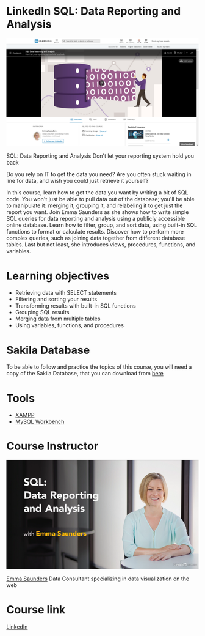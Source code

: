 # LinkedIn SQL: Data Reporting and Analysis

![Simple DataTables using Bootstrap 4](https://github.com/satrianivzla/LinkedIn-SQL/blob/main/curso1.png)

SQL: Data Reporting and Analysis
Don't let your reporting system hold you back 

Do you rely on IT to get the data you need? 
Are you often stuck waiting in line for data, and wish you could just retrieve it yourself? 

In this course, learn how to get the data you want by writing a bit of SQL code. You won't just be able to pull data out of the database; you'll be able to manipulate it: merging it, grouping it, and relabeling it to get just the report you want. Join Emma Saunders as she shows how to write simple SQL queries for data reporting and analysis using a publicly accessible online database. Learn how to filter, group, and sort data, using built-in SQL functions to format or calculate results. Discover how to perform more complex queries, such as joining data together from different database tables. Last but not least, she introduces views, procedures, functions, and variables.

# Learning objectives

* Retrieving data with SELECT statements
* Filtering and sorting your results
* Transforming results with built-in SQL functions
* Grouping SQL results
* Merging data from multiple tables
* Using variables, functions, and procedures
  
# Sakila Database 
  To be able to follow and practice the topics of this course, you will need a copy of the Sakila Database, that you can download from [here](https://dev.mysql.com/doc/sakila/en/)
  
# Tools  
* [XAMPP](https://www.apachefriends.org/es/index.html)
* [MySQL Workbench](https://www.mysql.com/products/workbench/)

 # Course Instructor  
 ![Simple DataTables using Bootstrap 4](https://github.com/satrianivzla/LinkedIn-SQL/blob/main/curso.png)
 
 [Emma Saunders](https://www.linkedin.com/learning/instructors/emma-saunders) Data Consultant specializing in data visualization on the web
  
 # Course link   
[LinkedIn](https://www.linkedin.com/learning/sql-data-reporting-and-analysis-2/don-t-let-your-reporting-system-hold-you-back) 
